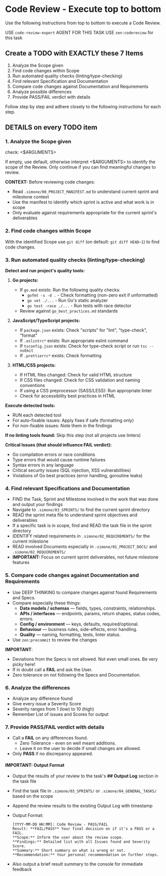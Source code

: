 # Code Review - Execute top to bottom

Use the following instructions from top to bottom to execute a Code Review.

USE `code-review-expert` AGENT FOR THIS TASK
USE `zen:codereview` for this task

## Create a TODO with EXACTLY these 7 Items

1. Analyze the Scope given
2. Find code changes within Scope
3. Run automated quality checks (linting/type-checking)
4. Find relevant Specification and Documentation
5. Compare code changes against Documentation and Requirements
6. Analyze possible differences
7. Provide PASS/FAIL verdict with details

Follow step by step and adhere closely to the following instructions for each step.

## DETAILS on every TODO item

### 1. Analyze the Scope given

check: <$ARGUMENTS>

If empty, use default, otherwise interpret <$ARGUMENTS> to identify the scope of the Review. Only continue if you can find meaningful changes to review.

**CONTEXT:** Before reviewing code changes:

- Read `.simone/00_PROJECT_MANIFEST.md` to understand current sprint and milestone context
- Use the manifest to identify which sprint is active and what work is in scope
- Only evaluate against requirements appropriate for the current sprint's deliverables

### 2. Find code changes within Scope

With the identified Scope use `git diff` (on default: `git diff HEAD~1`) to find code changes.

### 3. Run automated quality checks (linting/type-checking)

**Detect and run project's quality tools:**

1. **Go projects:**
   - If `go.mod` exists: Run the following quality checks:
     - `gofmt -s -d .` - Check formatting (non-zero exit if unformatted)
     - `go vet ./...` - Run Go's static analyzer
     - `go test -race ./...` - Run tests with race detector
   - Review against `go_best_practices.md` standards

2. **JavaScript/TypeScript projects:**
   - If `package.json` exists: Check "scripts" for "lint", "type-check", "format"
   - If `.eslintrc*` exists: Run appropriate eslint command
   - If `tsconfig.json` exists: Check for type-check script or run `tsc --noEmit`
   - If `.prettierrc*` exists: Check formatting

3. **HTML/CSS projects:**
   - If HTML files changed: Check for valid HTML structure
   - If CSS files changed: Check for CSS validation and naming conventions
   - If using a CSS preprocessor (SASS/LESS): Run appropriate linter
   - Check for accessibility best practices in HTML

**Execute detected tools:**

- RUN each detected tool
- For auto-fixable issues: Apply fixes if safe (formatting only)
- For non-fixable issues: Note them in the findings

**If no linting tools found:** Skip this step (not all projects use linters)

**Critical Issues (that should influence FAIL verdict):**

- Go compilation errors or race conditions
- Type errors that would cause runtime failures
- Syntax errors in any language
- Critical security issues (SQL injection, XSS vulnerabilities)
- Violations of Go best practices (error handling, goroutine leaks)

### 4. Find relevant Specifications and Documentation

- FIND the Task, Sprint and Milestone involved in the work that was done and output your findings
- Navigate to `.simone/03_SPRINTS/` to find the current sprint directory
- READ the sprint meta file to understand sprint objectives and deliverables
- If a specific task is in scope, find and READ the task file in the sprint directory
- IDENTIFY related requirements in `.simone/02_REQUIREMENTS/` for the current milestone
- READ involved Documents especially in `.simone/01_PROJECT_DOCS/` and `.simone/02_REQUIREMENTS/`
- **IMPORTANT:** Focus on current sprint deliverables, not future milestone features

### 5. Compare code changes against Documentation and Requirements

- Use DEEP THINKING to compare changes against found Requirements and Specs.
- Compare especially these things:
  - **Data models / schemas** — fields, types, constraints, relationships.
  - **APIs / interfaces** — endpoints, params, return shapes, status codes, errors.
  - **Config / environment** — keys, defaults, required/optional.
  - **Behaviour** — business rules, side-effects, error handling.
  - **Quality** — naming, formatting, tests, linter status.
- Use `zen:precommit` to review the changes

**IMPORTANT**:

- Deviations from the Specs is not allowed. Not even small ones. Be very picky here!
- If in doubt call a **FAIL** and ask the User.
- Zero tolerance on not following the Specs and Documentation.

### 6. Analyze the differences

- Analyze any difference found
- Give every issue a Severity Score
- Severity ranges from 1 (low) to 10 (high)
- Remember List of issues and Scores for output

### 7. Provide PASS/FAIL verdict with details

- Call a **FAIL** on any differences found.
  - Zero Tolerance - even on well meant additions.
  - Leave it on the user to decide if small changes are allowed.
- Only **PASS** if no discrepancy appeared.

#### IMPORTANT: Output Format

- Output the results of your review to the task's **## Output Log** section in the task file
- Find the task file in `.simone/03_SPRINTS/` or `.simone/04_GENERAL_TASKS/` based on the scope
- Append the review results to the existing Output Log with timestamp
- Output Format:

  ```
  [YYYY-MM-DD HH:MM]: Code Review - PASS/FAIL
  Result: **FAIL/PASS** Your final decision on if it's a PASS or a FAIL.
  **Scope:** Inform the user about the review scope.
  **Findings:** Detailed list with all Issues found and Severity Score.
  **Summary:** Short summary on what is wrong or not.
  **Recommendation:** Your personal recommendation on further steps.
  ```

- Also output a brief result summary to the console for immediate feedback
